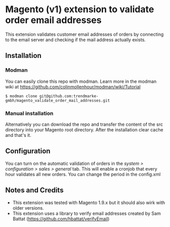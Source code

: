 # Magento (v1) extension to validate order email addresses
This extension validates customer email addresses of orders by connecting to the email server and checking if the mail address actually exists. 

## Installation

### Modman
You can easily clone this repo with modman. Learn more in the modman wiki at https://github.com/colinmollenhour/modman/wiki/Tutorial

```
$ modman clone git@github.com:trendmarke-gmbh/magento_validate_order_mail_addresses.git
```

### Manual installation
Alternatively you can download the repo and transfer the content of the src directory into your Magento root directory. After the installation clear cache and that's it.

## Configuration
You can turn on the automatic validation of orders in the *system > configuration > sales > general* tab. This will enable a cronjob that every hour validates all new orders. You can change the period in the config.xml

## Notes and Credits
- This extension was tested with Magento 1.9.x but it should also wirk with older versions.
- This extension uses a library to verify email addresses created by Sam Battat (https://github.com/hbattat/verifyEmail)